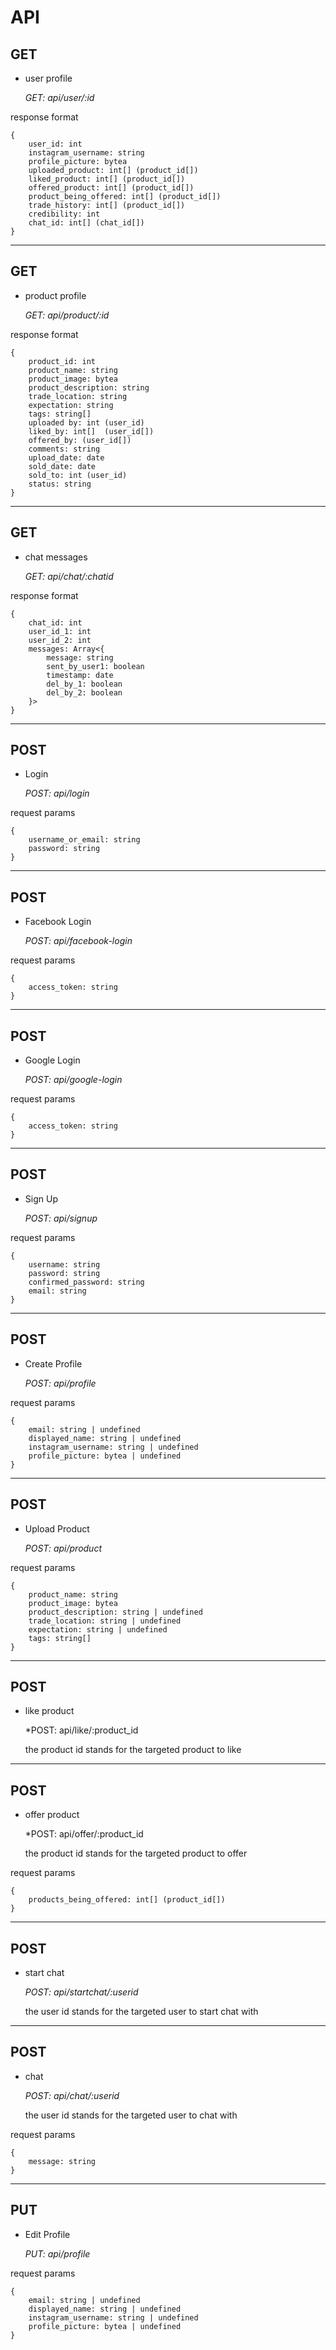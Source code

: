 # API

## GET

- user profile

    *GET: api/user/:id*

response format

```
{
    user_id: int
    instagram_username: string
    profile_picture: bytea
    uploaded_product: int[] (product_id[])
    liked_product: int[] (product_id[])
    offered_product: int[] (product_id[])
    product_being_offered: int[] (product_id[])
    trade_history: int[] (product_id[])
    credibility: int
    chat_id: int[] (chat_id[])
}
```

---

## GET

- product profile

    *GET: api/product/:id*

response format

```
{
    product_id: int
    product_name: string
    product_image: bytea
    product_description: string
    trade_location: string
    expectation: string
    tags: string[]
    uploaded by: int (user_id)
    liked_by: int[]  (user_id[])
    offered_by: (user_id[])
    comments: string
    upload_date: date
    sold_date: date
    sold_to: int (user_id)
    status: string
}
```

----

## GET

- chat messages

    *GET: api/chat/:chatid*

response format
```
{
    chat_id: int
    user_id_1: int
    user_id_2: int
    messages: Array<{
        message: string
        sent_by_user1: boolean
        timestamp: date
        del_by_1: boolean
        del_by_2: boolean
    }>
}
```

----

## POST

- Login

    *POST: api/login*

request params

```
{
    username_or_email: string
    password: string
}
```
----


## POST

- Facebook Login

    *POST: api/facebook-login*

request params

```
{
    access_token: string
}
```
----

## POST

- Google Login

    *POST: api/google-login*

request params

```
{
    access_token: string
}
```

----

## POST

- Sign Up

    *POST: api/signup*

request params

```
{
    username: string
    password: string
    confirmed_password: string
    email: string
}
```

----

## POST

- Create Profile

    *POST: api/profile*

request params
```
{
    email: string | undefined
    displayed_name: string | undefined
    instagram_username: string | undefined
    profile_picture: bytea | undefined
}
```

----

## POST

- Upload Product

    *POST: api/product*

request params
```
{
    product_name: string
    product_image: bytea
    product_description: string | undefined
    trade_location: string | undefined
    expectation: string | undefined
    tags: string[]
}
```
----

## POST

- like product

    *POST: api/like/:product_id

    the product id stands for the targeted product to like

----

## POST

- offer product

    *POST: api/offer/:product_id

    the product id stands for the targeted product to offer

request params
```
{
    products_being_offered: int[] (product_id[])
}
```
----

## POST

- start chat

    *POST: api/startchat/:userid*

    the user id stands for the targeted user to start chat with

---

## POST

- chat

    *POST: api/chat/:userid*

    the user id stands for the targeted user to chat with

request params
```
{
    message: string
}
```

---

## PUT

- Edit Profile

    *PUT: api/profile*

request params
```
{
    email: string | undefined
    displayed_name: string | undefined
    instagram_username: string | undefined
    profile_picture: bytea | undefined
}
```